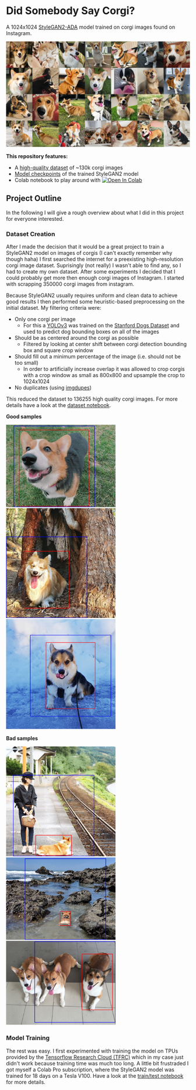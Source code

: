 

# Did Somebody Say Corgi?

A 1024x1024 [StyleGAN2-ADA](https://github.com/NVlabs/stylegan2-ada) model trained on corgi images found on Instagram.

![Final model results](images/fakes.jpg)



**This repository features:**

- A [high-quality dataset](https://drive.google.com/file/d/1WDLf-fhamq0gl3RsAdx4twDyilpW-Mq9/view?usp=sharing) of ~130k corgi images
- [Model checkpoints](https://drive.google.com/drive/folders/1-7FqNaBC7RNDxWh9-QYedD5NK9LX7KA7?usp=sharing) of the trained StyleGAN2 model
- Colab notebook to play around with [![Open In Colab](https://colab.research.google.com/assets/colab-badge.svg)](https://colab.research.google.com/drive/1XWU2rR7XHtNg0uEgtlmBAHRVplpX0dGX?usp=sharing)

## Project Outline

In the following I will give a rough overview about what I did in this project for everyone interested.

### Dataset Creation

After I made the decision that it would be a great project to train a StyleGAN2 model on images of corgis (I can't exactly remember why though haha) I first searched the internet for a preexisting high-resolution corgi image dataset. Suprisingly (not really) I wasn't able to find any, so I had to create my own dataset. After some experiments I decided that I could probably get more then enough corgi images of Instagram. I started with scrapping 350000 corgi images from instagram.

Because StyleGAN2 usually requires uniform and clean data to achieve good results I then performed some heuristic-based preprocessing on the initial dataset. My filtering criteria were:

- Only one corgi per image
  - For this a [YOLOv3](https://github.com/ultralytics/yolov3) was trained on the [Stanford Dogs Dataset](http://vision.stanford.edu/aditya86/ImageNetDogs/) and used to predict dog bounding boxes on all of the images
- Should be as centered around the corgi as possible
  - Filtered by looking at center shift between corgi detection bounding box and square crop window
- Should fill out a minimum percentage of the image (i.e. should not be too small)
  - In order to artificially increase overlap it was allowed to crop corgis with a crop window as small as 800x800 and upsample the crop to 1024x1024 
- No duplicates (using [imgdupes](https://github.com/knjcode/imgdupes))

This reduced the dataset to 136255 high quality corgi images. For more details have a look at the [dataset notebook](dataset.ipynb).



**Good samples**

<img src="images/preproc3.png" width="300"/><img src="images/preproc4.png" width="300"/><img src="images/preproc5.png" width="300"/>



**Bad samples**

<img src="images/preproc1.png" width="300"/><img src="images/preproc2.png" width="300"/><img src="images/preproc6.png" width="300"/>



### Model Training

The rest was easy. I first experimented with training the model on TPUs provided by the [Tensorflow Research Cloud (TFRC)](https://www.tensorflow.org/tfrc) which in my case just didn't work because training time was much too long. A little bit frustraded I got myself a Colab Pro subscription, where the StyleGAN2 model was trained for 18 days on a Tesla V100. Have a look at the [train/test notebook](train_test.ipynb) for more details.